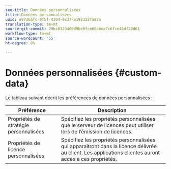 ```yaml
---
seo-title: Données personnalisées
title: Données personnalisées
uuid: e9736afc-0f5f-4304-9c37-a192322fa87a
translation-type: tm+mt
source-git-commit: 29bc8323460d9be0fce66cbea7c6fce46df20d61
workflow-type: tm+mt
source-wordcount: '55'
ht-degree: 0%

---
```



# Données personnalisées {#custom-data}

Le tableau suivant décrit les préférences de données personnalisées :

| Préférence | Description |
|---|---|
| Propriétés de stratégie personnalisées | Spécifiez les propriétés personnalisées que le serveur de licences peut utiliser lors de l’émission de licences. |
| Propriétés de licence personnalisées | Spécifiez les propriétés personnalisées qui apparaîtront dans la licence délivrée au client. Les applications clientes auront accès à ces propriétés. |

